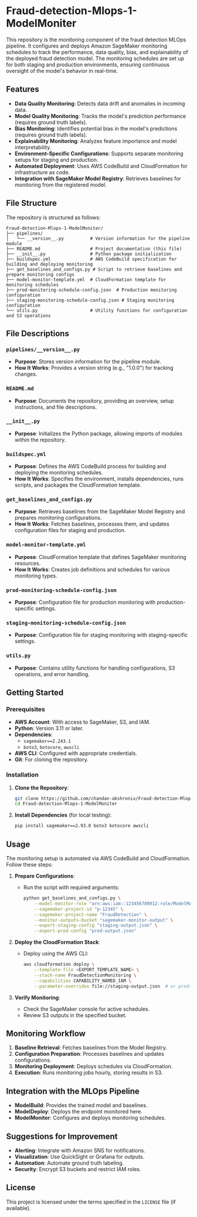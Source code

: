 # Fraud-detection-Mlops-1-ModelMoniter

This repository is the monitoring component of the fraud detection MLOps pipeline. It configures and deploys Amazon SageMaker monitoring schedules to track the performance, data quality, bias, and explainability of the deployed fraud detection model. The monitoring schedules are set up for both staging and production environments, ensuring continuous oversight of the model's behavior in real-time.

## Features

- **Data Quality Monitoring**: Detects data drift and anomalies in incoming data.
- **Model Quality Monitoring**: Tracks the model's prediction performance (requires ground truth labels).
- **Bias Monitoring**: Identifies potential bias in the model's predictions (requires ground truth labels).
- **Explainability Monitoring**: Analyzes feature importance and model interpretability.
- **Environment-Specific Configurations**: Supports separate monitoring setups for staging and production.
- **Automated Deployment**: Uses AWS CodeBuild and CloudFormation for infrastructure as code.
- **Integration with SageMaker Model Registry**: Retrieves baselines for monitoring from the registered model.

## File Structure

The repository is structured as follows:

```
Fraud-detection-Mlops-1-ModelMoniter/
├── pipelines/
│   └── __version__.py          # Version information for the pipeline module
├── README.md                   # Project documentation (this file)
├── __init__.py                 # Python package initialization
├── buildspec.yml               # AWS CodeBuild specification for building and deploying monitoring
├── get_baselines_and_configs.py # Script to retrieve baselines and prepare monitoring configs
├── model-monitor-template.yml  # CloudFormation template for monitoring schedules
├── prod-monitoring-schedule-config.json  # Production monitoring configuration
├── staging-monitoring-schedule-config.json # Staging monitoring configuration
└── utils.py                    # Utility functions for configuration and S3 operations
```

## File Descriptions

### `pipelines/__version__.py`
- **Purpose**: Stores version information for the pipeline module.
- **How It Works**: Provides a version string (e.g., "1.0.0") for tracking changes.

### `README.md`
- **Purpose**: Documents the repository, providing an overview, setup instructions, and file descriptions.

### `__init__.py`
- **Purpose**: Initializes the Python package, allowing imports of modules within the repository.

### `buildspec.yml`
- **Purpose**: Defines the AWS CodeBuild process for building and deploying the monitoring schedules.
- **How It Works**: Specifies the environment, installs dependencies, runs scripts, and packages the CloudFormation template.

### `get_baselines_and_configs.py`
- **Purpose**: Retrieves baselines from the SageMaker Model Registry and prepares monitoring configurations.
- **How It Works**: Fetches baselines, processes them, and updates configuration files for staging and production.

### `model-monitor-template.yml`
- **Purpose**: CloudFormation template that defines SageMaker monitoring resources.
- **How It Works**: Creates job definitions and schedules for various monitoring types.

### `prod-monitoring-schedule-config.json`
- **Purpose**: Configuration file for production monitoring with production-specific settings.

### `staging-monitoring-schedule-config.json`
- **Purpose**: Configuration file for staging monitoring with staging-specific settings.

### `utils.py`
- **Purpose**: Contains utility functions for handling configurations, S3 operations, and error handling.

## Getting Started

### Prerequisites

- **AWS Account**: With access to SageMaker, S3, and IAM.
- **Python**: Version 3.11 or later.
- **Dependencies**:
  - `sagemaker==2.243.1`
  - `boto3`, `botocore`, `awscli`
- **AWS CLI**: Configured with appropriate credentials.
- **Git**: For cloning the repository.

### Installation

1. **Clone the Repository**:
   ```bash
   git clone https://github.com/chandan-akshronix/Fraud-detection-Mlops-1-ModelMoniter.git
   cd Fraud-detection-Mlops-1-ModelMoniter
   ```

2. **Install Dependencies** (for local testing):
   ```bash
   pip install sagemaker==2.93.0 boto3 botocore awscli
   ```

## Usage

The monitoring setup is automated via AWS CodeBuild and CloudFormation. Follow these steps:

1. **Prepare Configurations**:
   - Run the script with required arguments:
     ```bash
     python get_baselines_and_configs.py \
         --model-monitor-role "arn:aws:iam::123456789012:role/ModelMonitorRole" \
         --sagemaker-project-id "p-12345" \
         --sagemaker-project-name "FraudDetection" \
         --monitor-outputs-bucket "sagemaker-monitor-output" \
         --export-staging-config "staging-output.json" \
         --export-prod-config "prod-output.json"
     ```

2. **Deploy the CloudFormation Stack**:
   - Deploy using the AWS CLI:
     ```bash
     aws cloudformation deploy \
         --template-file <EXPORT_TEMPLATE_NAME> \
         --stack-name FraudDetectionMonitoring \
         --capabilities CAPABILITY_NAMED_IAM \
         --parameter-overrides file://staging-output.json  # or prod-output.json
     ```

3. **Verify Monitoring**:
   - Check the SageMaker console for active schedules.
   - Review S3 outputs in the specified bucket.

## Monitoring Workflow

1. **Baseline Retrieval**: Fetches baselines from the Model Registry.
2. **Configuration Preparation**: Processes baselines and updates configurations.
3. **Monitoring Deployment**: Deploys schedules via CloudFormation.
4. **Execution**: Runs monitoring jobs hourly, storing results in S3.

## Integration with the MLOps Pipeline

- **ModelBuild**: Provides the trained model and baselines.
- **ModelDeploy**: Deploys the endpoint monitored here.
- **ModelMoniter**: Configures and deploys monitoring schedules.

## Suggestions for Improvement

- **Alerting**: Integrate with Amazon SNS for notifications.
- **Visualization**: Use QuickSight or Grafana for outputs.
- **Automation**: Automate ground truth labeling.
- **Security**: Encrypt S3 buckets and restrict IAM roles.

## License

This project is licensed under the terms specified in the `LICENSE` file (if available).
